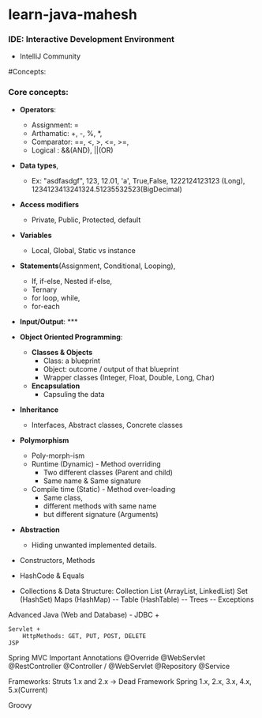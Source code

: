 # learn-java-mahesh

### IDE: Interactive Development Environment
 - IntelliJ Community

#Concepts:

### Core concepts:

- **Operators**:
  - Assignment: =
  - Arthamatic: +, -, %, *,
  - Comparator: ==, <, >, <=, >=,
  - Logical   : &&(AND), ||(OR)
- **Data types**,
  - Ex: "asdfasdgf", 123, 12.01, 'a', True,False, 1222124123123 (Long), 1234123413241324.51235532523(BigDecimal)
- **Access modifiers**
  - Private, Public, Protected, default
- **Variables**
  - Local, Global, Static vs instance
- **Statements**(Assignment, Conditional, Looping),
  - If, if-else, Nested if-else,
  - Ternary
  - for loop, while,
  - for-each
- **Input/Output**: ***
- **Object Oriented Programming**:
  - **Classes & Objects** 
    - Class: a blueprint 
    - Object: outcome / output of that blueprint
    - Wrapper classes (Integer, Float, Double, Long, Char)
  - **Encapsulation**
    - Capsuling the data
 - **Inheritance**
   - Interfaces, Abstract classes, Concrete classes

  - **Polymorphism**
    - Poly-morph-ism
    - Runtime (Dynamic) - Method overriding
      - Two different classes (Parent and child)
      - Same name & Same signature
    - Compile time (Static) - Method over-loading
      - Same class,
      - different methods with same name
      - but different signature (Arguments)
  - **Abstraction**
    - Hiding unwanted implemented details.

- Constructors, Methods
- HashCode & Equals
- Collections & Data Structure:
     Collection
         List (ArrayList, LinkedList)
         Set (HashSet)
         Maps (HashMap)
         -- Table (HashTable)
         -- Trees --
 Exceptions

Advanced Java (Web and Database) -
JDBC +

	Servlet +
	    HttpMethods: GET, PUT, POST, DELETE
	JSP

Spring MVC
Important Annotations
@Override
@WebServlet
@RestController
@Controller / @WebServlet
@Repository
@Service

Frameworks:
Struts 1.x and 2.x -> Dead Framework
Spring 1.x, 2.x, 3.x, 4.x, 5.x(Current)

Groovy
